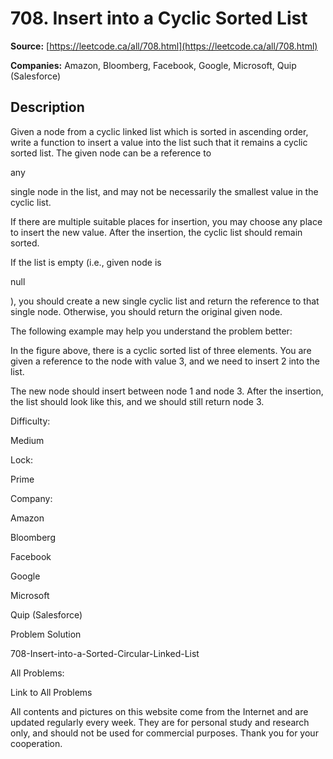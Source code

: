 # 708. Insert into a Cyclic Sorted List

**Source:** [https://leetcode.ca/all/708.html](https://leetcode.ca/all/708.html)

**Companies:** Amazon, Bloomberg, Facebook, Google, Microsoft, Quip (Salesforce)

## Description

Given a node from a cyclic linked list which is sorted in ascending order, write a function
        to insert a value into the list such that it remains a cyclic sorted list. The given node
        can be a reference to

any

single node in the list, and may not be necessarily the
        smallest value in the cyclic list.

If there are multiple suitable places for insertion, you may choose any place to insert the
        new value. After the insertion, the cyclic list should remain sorted.

If the list is empty (i.e., given node is

null

), you should create a new single
        cyclic list and return the reference to that single node. Otherwise, you should return the
        original given node.

The following example may help you understand the problem better:

In the figure above, there is a cyclic sorted list of three elements. You are given a
            reference to the node with value 3, and we need to insert 2 into the list.

The new node should insert between node 1 and node 3. After the insertion, the list
            should look like this, and we should still return node 3.

Difficulty:

Medium

Lock:

Prime

Company:

Amazon

Bloomberg

Facebook

Google

Microsoft

Quip (Salesforce)

Problem Solution

708-Insert-into-a-Sorted-Circular-Linked-List

All Problems:

Link to All Problems

All contents and pictures on this website come from the Internet and are updated regularly every week. They are for personal study and research only, and should not be used for commercial purposes. Thank you for your cooperation.

